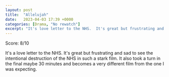 ```yaml
---
layout: post
title:  "Allelujah"
date:   2023-04-03 17:39 +0000
categories: [Drama, "No rewatch"]
excerpt: "It's love letter to the NHS.  It's great but frustrating and sad to see the intentional destruction of the NHS in such a stark film. It also took a turn in the final maybe 30 minutes and becomes a very different film from the one I was expecting."
---
```

Score: 8/10 

It's a love letter to the NHS.  It's great but frustrating and sad to see the intentional destruction of the NHS in such a stark film. It also took a turn in the final maybe 30 minutes and becomes a very different film from the one I was expecting.